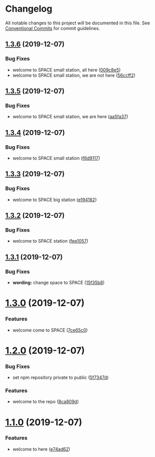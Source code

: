 # Changelog

All notable changes to this project will be documented in this file. See
[Conventional Commits](https://conventionalcommits.org) for commit guidelines.

## [1.3.6](https://github.com/d2-projects/oh-my-frontend-release/compare/v1.3.5...v1.3.6) (2019-12-07)


### Bug Fixes

* welcome to SPACE small station, all here ([009c8e5](https://github.com/d2-projects/oh-my-frontend-release/commit/009c8e55f3c41cf77bb9148b6ac2a8d86e6c28ff))
* welcome to SPACE small station, we are not here ([56ccff2](https://github.com/d2-projects/oh-my-frontend-release/commit/56ccff245672812ca43bf743a9d3d6f815feb9bc))

## [1.3.5](https://github.com/d2-projects/oh-my-frontend-release/compare/v1.3.4...v1.3.5) (2019-12-07)


### Bug Fixes

* welcome to SPACE small station, we are here ([aa5fa37](https://github.com/d2-projects/oh-my-frontend-release/commit/aa5fa376d5430ff7afe297c9bf4db5c75345a3cc))

## [1.3.4](https://github.com/d2-projects/oh-my-frontend-release/compare/v1.3.3...v1.3.4) (2019-12-07)


### Bug Fixes

* welcome to SPACE small station ([f6d9117](https://github.com/d2-projects/oh-my-frontend-release/commit/f6d91172d0ae0560274930e87fcc9bf898ceef8c))

## [1.3.3](https://github.com/d2-projects/oh-my-frontend-release/compare/v1.3.2...v1.3.3) (2019-12-07)


### Bug Fixes

* welcome to SPACE big station ([e194182](https://github.com/d2-projects/oh-my-frontend-release/commit/e194182e654b2866fb4b7113327bdf01cbde7114))

## [1.3.2](https://github.com/d2-projects/oh-my-frontend-release/compare/v1.3.1...v1.3.2) (2019-12-07)


### Bug Fixes

* welcome to SPACE station ([fee1057](https://github.com/d2-projects/oh-my-frontend-release/commit/fee1057ed7d23fd11bd578a3d0bef81abe65cf36))

## [1.3.1](https://github.com/d2-projects/oh-my-frontend-release/compare/v1.3.0...v1.3.1) (2019-12-07)


### Bug Fixes

* **wording:** change space to SPACE ([15f35b8](https://github.com/d2-projects/oh-my-frontend-release/commit/15f35b89871fb0b0bd4a6cd8f29daf4122aaf359))

# [1.3.0](https://github.com/d2-projects/oh-my-frontend-release/compare/v1.2.0...v1.3.0) (2019-12-07)


### Features

* welcome come to SPACE ([7ce65c0](https://github.com/d2-projects/oh-my-frontend-release/commit/7ce65c07fc69909f1849ed679f7bf971fd9524de))

# [1.2.0](https://github.com/d2-projects/oh-my-frontend-release/compare/v1.1.0...v1.2.0) (2019-12-07)


### Bug Fixes

* set npm repository private to public ([5f7347d](https://github.com/d2-projects/oh-my-frontend-release/commit/5f7347d2cca1f424caf870881a904f90461d1091))


### Features

* welcome to the repo ([8ca809d](https://github.com/d2-projects/oh-my-frontend-release/commit/8ca809d4952fd0407c39ecc61da0ddb1ab5c461b))

# [1.1.0](https://github.com/d2-projects/oh-my-frontend-release/compare/v1.0.0...v1.1.0) (2019-12-07)


### Features

* welcome to here ([e74ad62](https://github.com/d2-projects/oh-my-frontend-release/commit/e74ad62cf15619341729b53cedafeab93b463149))
